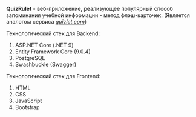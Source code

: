 **QuizRulet** - веб-приложение, реализующее популярный способ запоминания учебной информации - метод флэш-карточек. (Является аналогом сервиса _[quizlet.com](https://quizlet.com/)_) 

Технологический стек для Backend:
1) ASP.NET Core (.NET 9)
2) Entity Framework Core (9.0.4)
3) PostgreSQL
4) Swashbuckle (Swagger)

Технологический стек для Frontend:
1) HTML
2) CSS
3) JavaScript
4) Bootstrap
